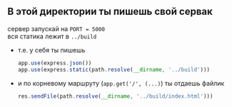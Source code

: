 ## В этой директории ты пишешь свой сервак  
сервер запускай на `PORT = 5000`  
вся статика лежит в `../build`  

 - т.е. у себя ты пишешь  
    ```javascript
    app.use(express.json())
    app.use(express.static(path.resolve(__dirname, '../build')))
    ```  
    
 - и по корневому маршруту (`app.get('/', (...)`) ты отдаешь файлик  
    ```javascript 
    res.sendFile(path.resolve(__dirname, '../build/index.html')))
    ```